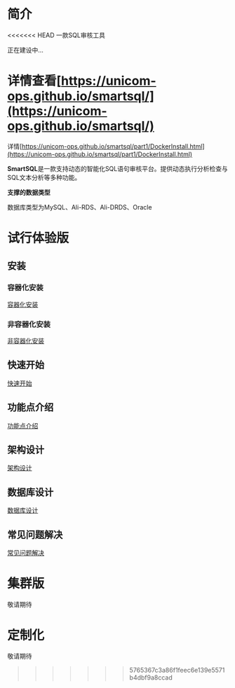 # 简介

<<<<<<< HEAD
一款SQL审核工具

正在建设中...

详情查看[https://unicom-ops.github.io/smartsql/](https://unicom-ops.github.io/smartsql/)
=======
详情[https://unicom-ops.github.io/smartsql/part1/DockerInstall.html](https://unicom-ops.github.io/smartsql/part1/DockerInstall.html)

**SmartSQL**是一款支持动态的智能化SQL语句审核平台。提供动态执行分析检查与SQL文本分析等多种功能。

**支撑的数据类型**

数据库类型为MySQL、Ali-RDS、Ali-DRDS、Oracle

# 试行体验版

## 安装

### 容器化安装

[容器化安装](gitbook/part1/DockerInstall.md)
### 非容器化安装

[非容器化安装](gitbook/part1/Install.md)


## 快速开始

[快速开始](gitbook/part1/QuickStart.md)

## 功能点介绍

[功能点介绍](gitbook/part1/Function.md)
## 架构设计

[架构设计](gitbook/part1/Architecture.md)
## 数据库设计

[数据库设计](gitbook/part1/DataBase.md)

## 常见问题解决

[常见问题解决](gitbook/part1/issue.md)
# 集群版

敬请期待

# 定制化

敬请期待
>>>>>>> 5765367c3a86f1feec6e139e5571b4dbf9a8ccad
